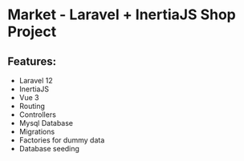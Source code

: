 # Market - Laravel + InertiaJS Shop Project

## Features:

- Laravel 12
- InertiaJS
- Vue 3
- Routing
- Controllers
- Mysql Database
- Migrations
- Factories for dummy data
- Database seeding
